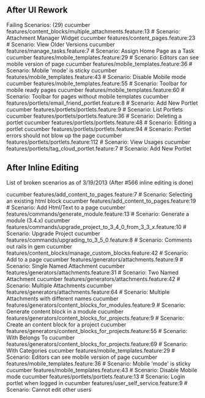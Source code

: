 ## After UI Rework

Failing Scenarios:  (29)
cucumber features/content_blocks/multiple_attachments.feature:13 # Scenario: Attachment Manager Widget
cucumber features/content_pages.feature:23 # Scenario: View Older Versions
cucumber features/manage_tasks.feature:7 # Scenario: Assign Home Page as a Task
cucumber features/mobile_templates.feature:29 # Scenario: Editors can see mobile version of page
cucumber features/mobile_templates.feature:36 # Scenario: Mobile 'mode' is sticky
cucumber features/mobile_templates.feature:43 # Scenario: Disable Mobile mode
cucumber features/mobile_templates.feature:55 # Scenario: Toolbar for mobile ready pages
cucumber features/mobile_templates.feature:60 # Scenario: Toolbar for pages without mobile templates
cucumber features/portlets/email_friend_portlet.feature:8 # Scenario: Add New Portlet
cucumber features/portlets/portlets.feature:9 # Scenario: List Portlets
cucumber features/portlets/portlets.feature:36 # Scenario: Deleting a portlet
cucumber features/portlets/portlets.feature:48 # Scenario: Editing a portlet
cucumber features/portlets/portlets.feature:94 # Scenario: Portlet errors should not blow up the page
cucumber features/portlets/portlets.feature:112 # Scenario: View Usages
cucumber features/portlets/tag_cloud_portlet.feature:7 # Scenario: Add New Portlet


## After Inline Editing
List of broken scenarios as of 3/19/2013 (After #566 inline editing is done)

cucumber features/add_content_to_pages.feature:7 # Scenario: Selecting an existing html block
cucumber features/add_content_to_pages.feature:19 # Scenario: Add Html/Text to a page
cucumber features/commands/generate_module.feature:13 # Scenario: Generate a module (3.4.x)
cucumber features/commands/upgrade_project_to_3_4_0_from_3_3_x.feature:10 # Scenario: Upgrade Project
cucumber features/commands/upgrading_to_3_5_0.feature:8 # Scenario: Comments out rails in gem
cucumber features/content_blocks/manage_custom_blocks.feature:42 # Scenario: Add to a page
cucumber features/generators/attachments.feature:9 # Scenario: Single Named Attachment
cucumber features/generators/attachments.feature:31 # Scenario: Two Named Attachment
cucumber features/generators/attachments.feature:42 # Scenario: Multiple Attachments
cucumber features/generators/attachments.feature:64 # Scenario: Multiple Attachments with different names
cucumber features/generators/content_blocks_for_modules.feature:9 # Scenario: Generate content block in a module
cucumber features/generators/content_blocks_for_projects.feature:9 # Scenario: Create an content block for a project
cucumber features/generators/content_blocks_for_projects.feature:55 # Scenario: With Belongs To
cucumber features/generators/content_blocks_for_projects.feature:69 # Scenario: With Categories
cucumber features/mobile_templates.feature:29 # Scenario: Editors can see mobile version of page
cucumber features/mobile_templates.feature:36 # Scenario: Mobile 'mode' is sticky
cucumber features/mobile_templates.feature:43 # Scenario: Disable Mobile mode
cucumber features/portlets/portlets.feature:13 # Scenario: Login portlet when logged in
cucumber features/user_self_service.feature:9 # Scenario: Cannot edit other users